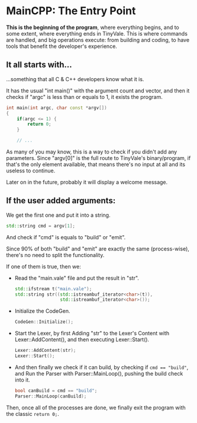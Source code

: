 # MainCPP: The Entry Point

**This is the beginning of the program**, where everything begins, and to some extent, where everything ends in TinyVale. This is where commands are handled, and big operations execute: from building and coding, to have tools that benefit the developer's experience.

## It all starts with...

...something that all C & C++ developers know what it is.

It has the usual "int main()" with the argument count and vector, and then it checks if "argc" is less than or equals to 1, it exists the program.

```c++
int main(int argc, char const *argv[])
{
	if(argc <= 1) {
		return 0;
	}

	// ...
```

As many of you may know, this is a way to check if you didn't add any parameters. Since "argv\[0\]" is the full route to TinyVale's binary/program, if that's the only element available, that means there's no input at all and its useless to continue.

Later on in the future, probably it will display a welcome message.

## If the user added arguments:

We get the first one and put it into a string.

```c++
std::string cmd = argv[1];
```

And check if "cmd" is equals to "build" or "emit".

Since 90% of both "build" and "emit" are exactly the same (process-wise), there's no need to split the functionality.

If one of them is true, then we:

- Read the "main.vale" file and put the result in "str".
  
  ```c++
  std::ifstream t("main.vale");
  std::string str((std::istreambuf_iterator<char>(t)),
  		           std::istreambuf_iterator<char>());
  ```

- Initialize the CodeGen.

  ```c++
  CodeGen::Initialize();
  ```

- Start the Lexer, by first Adding "str" to the Lexer's Content with Lexer::AddContent(), and then executing Lexer::Start().

  ```c++
  Lexer::AddContent(str);
  Lexer::Start();
  ```

- And then finally we check if it can build, by checking if ```cmd == "build"```, and Run the Parser with Parser::MainLoop(), pushing the build check into it.

  ```c++
  bool canBuild = cmd == "build";
  Parser::MainLoop(canBuild);
  ```

Then, once all of the processes are done, we finally exit the program with the classic ```return 0;```.